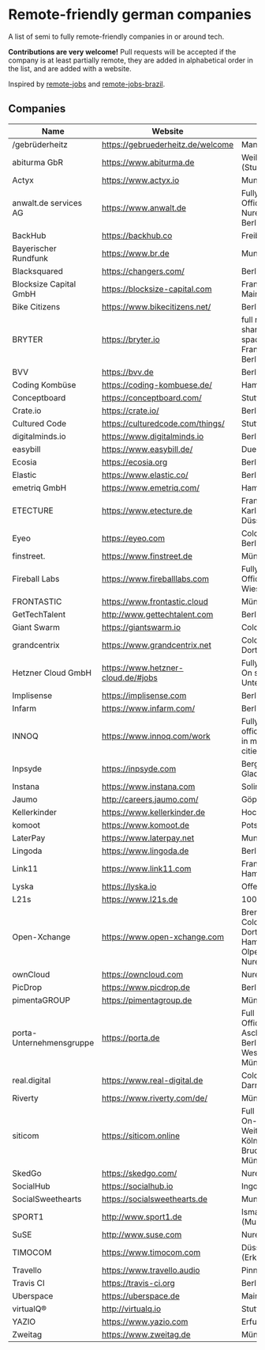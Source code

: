 # Remote-friendly german companies

A list of semi to fully remote-friendly companies in or around tech.

**Contributions are very welcome!** Pull requests will be accepted if the company is at least partially remote, they are added in alphabetical order in the list, and are added with a website.

Inspired by [remote-jobs](https://github.com/jessicard/remote-jobs) and [remote-jobs-brazil](https://github.com/lerrua/remote-jobs-brazil).

## Companies

| Name                     | Website                            | City                                                                      |
| ------------------------ | ---------------------------------- | ------------------------------------------------------------------------- |
| /gebrüderheitz           | https://gebruederheitz.de/welcome  | Mannheim                                                                  |
| abiturma GbR             | https://www.abiturma.de            | Weil der Stadt (Stuttgart)                                                |
| Actyx                    | https://www.actyx.io               | Munich                                                                    |
| anwalt.de services AG    | https://www.anwalt.de              | Fully remote ; Offices in Nuremberg + Berlin                              |
| BackHub                  | https://backhub.co                 | Freiburg                                                                  |
| Bayerischer Rundfunk     | https://www.br.de                  | Munich                                                                    |
| Blacksquared             | https://changers.com/              | Berlin                                                                    |
| Blocksize Capital GmbH   | https://blocksize-capital.com      | Frankfurt am Main                                                         |
| Bike Citizens            | https://www.bikecitizens.net/      | Berlin                                                                    |
| BRYTER                   | https://bryter.io                  | full remote, shared office spaces in Frankfurt a.M. / Berlin / London     |
| BVV                      | https://bvv.de                     | Berlin                                                                    |
| Coding Kombüse           | https://coding-kombuese.de/        | Hamburg                                                                   |
| Conceptboard             | https://conceptboard.com/          | Stuttgart                                                                 |
| Crate.io                 | https://crate.io/                  | Berlin                                                                    |
| Cultured Code            | https://culturedcode.com/things/   | Stuttgart                                                                 |
| digitalminds.io          | https://www.digitalminds.io        | Berlin                                                                    |
| easybill                 | https://www.easybill.de/           | Duesseldorf                                                               |
| Ecosia                   | https://ecosia.org                 | Berlin                                                                    |
| Elastic                  | https://www.elastic.co/            | Berlin                                                                    |
| emetriq GmbH             | https://www.emetriq.com/           | Hamburg                                                                   |
| ETECTURE                 | https://www.etecture.de            | Frankfurt a.M. / Karlsruhe / Düsseldorf                                   |
| Eyeo                     | https://eyeo.com                   | Cologne / Berlin                                                          |
| finstreet.               | https://www.finstreet.de           | Münster                                                                   |
| Fireball Labs            | https://www.fireballlabs.com       | Fully remote ; Office in Bad Wiessee                                      |
| FRONTASTIC               | https://www.frontastic.cloud       | Münster                                                                   |
| GetTechTalent            | http://www.gettechtalent.com       | Berlin                                                                    |
| Giant Swarm              | https://giantswarm.io              | Cologne                                                                   |
| grandcentrix             | https://www.grandcentrix.net       | Cologne / Dortmund                                                        |
| Hetzner Cloud GmbH       | https://www.hetzner-cloud.de/#jobs | Fully remote / On site Unterföhring                                       |
| Implisense               | https://implisense.com             | Berlin                                                                    |
| Infarm                   | https://www.infarm.com/            | Berlin                                                                    |
| INNOQ                    | https://www.innoq.com/work         | Fully remote, office spaces in multiple cities                            |
| Inpsyde                  | https://inpsyde.com                | Bergisch Gladbach                                                         |
| Instana                  | https://www.instana.com            | Solingen                                                                  |
| Jaumo                    | http://careers.jaumo.com/          | Göppingen                                                                 |
| Kellerkinder             | https://www.kellerkinder.de        | Hockenheim                                                                |
| komoot                   | https://www.komoot.de              | Potsdam                                                                   |
| LaterPay                 | https://www.laterpay.net           | Munich                                                                    |
| Lingoda                  | https://www.lingoda.de             | Berlin                                                                    |
| Link11                   | https://www.link11.com             | Frankfurt / Hamburg                                                       |
| Lyska                    | https://lyska.io                   | Offenbach                                                                 |
| L21s                     | https://www.l21s.de                | 100% Remote                                                               |
| Open-Xchange             | https://www.open-xchange.com       | Bremen / Cologne / Dortmund / Hamburg / Olpe / Nuremberg                  |
| ownCloud                 | https://owncloud.com               | Nuremberg                                                                 |
| PicDrop                  | https://www.picdrop.de             | Berlin                                                                    |
| pimentaGROUP             | https://pimentagroup.de            | Münster                                                                   |
| porta-Unternehmensgruppe | https://porta.de                   | Full Remote - Offices in Aschaffenburg, Berlin, Porta Westfalica, München |
| real.digital             | https://www.real-digital.de        | Cologne / Darmstadt                                                       |
| Riverty                  | https://www.riverty.com/de/        | Münster                                                                   |
| siticom                  | https://siticom.online             | Full Remote - On-Site in Weiterstadt, Köln, Dresden, Bruchsal, München    |
| SkedGo                   | https://skedgo.com/                | Nuremberg                                                                 |
| SocialHub                | https://socialhub.io               | Ingolstadt                                                                |
| SocialSweethearts        | https://socialsweethearts.de       | Munich                                                                    |
| SPORT1                   | http://www.sport1.de               | Ismaning (Munich)                                                         |
| SuSE                     | http://www.suse.com                | Nuremberg                                                                 |
| TIMOCOM                  | https://www.timocom.com            | Düsseldorf (Erkrath)                                                      |
| Travello                 | https://www.travello.audio         | Pinneberg                                                                 |
| Travis CI                | https://travis-ci.org              | Berlin                                                                    |
| Uberspace                | https://uberspace.de               | Mainz                                                                     |
| virtualQ®                | http://virtualq.io                 | Stuttgart                                                                 |
| YAZIO                    | https://www.yazio.com              | Erfurt                                                                    |
| Zweitag                  | https://www.zweitag.de             | Münster                                                                   |
